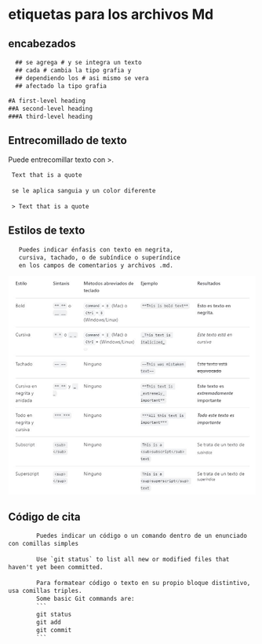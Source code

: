 # etiquetas  para los archivos Md

## encabezados 

      ## se agrega # y se integra un texto
      ## cada # cambia la tipo grafia y 
      ## dependiendo los # asi mismo se vera 
      ## afectado la tipo grafia
      
 ```
#A first-level heading
##A second-level heading
###A third-level heading
 ```

## Entrecomillado de texto
Puede entrecomillar texto con >.

     Text that is a quote

     se le aplica sanguia y un color diferente

     > Text that is a quote

## Estilos de texto

       Puedes indicar énfasis con texto en negrita,
       cursiva, tachado, o de subíndice o superíndice
       en los campos de comentarios y archivos .md.

![.](tabla.JPG)

## Código de cita
            Puedes indicar un código o un comando dentro de un enunciado con comillas simples
            
            Use `git status` to list all new or modified files that haven't yet been committed.
            
            Para formatear código o texto en su propio bloque distintivo, usa comillas triples.
            Some basic Git commands are:
            ```
            git status
            git add
            git commit
            ```



